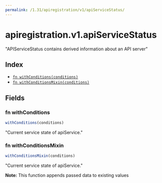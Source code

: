 ```yaml
---
permalink: /1.31/apiregistration/v1/apiServiceStatus/
---
```


# apiregistration.v1.apiServiceStatus

"APIServiceStatus contains derived information about an API server"

## Index

* [`fn withConditions(conditions)`](#fn-withconditions)
* [`fn withConditionsMixin(conditions)`](#fn-withconditionsmixin)

## Fields

### fn withConditions

```ts
withConditions(conditions)
```

"Current service state of apiService."

### fn withConditionsMixin

```ts
withConditionsMixin(conditions)
```

"Current service state of apiService."

**Note:** This function appends passed data to existing values